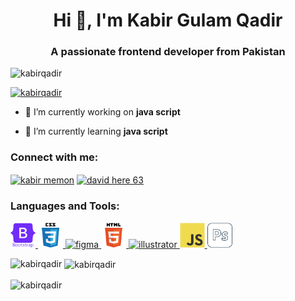 <h1 align="center">Hi 👋, I'm Kabir Gulam Qadir</h1>
<h3 align="center">A passionate frontend developer from Pakistan</h3>

<p align="left"> <img src="https://komarev.com/ghpvc/?username=kabirqadir&label=Profile%20views&color=0e75b6&style=flat" alt="kabirqadir" /> </p>

<p align="left"> <a href="https://github.com/ryo-ma/github-profile-trophy"><img src="https://github-profile-trophy.vercel.app/?username=kabirqadir" alt="kabirqadir" /></a> </p>

- 🔭 I’m currently working on **java script**

- 🌱 I’m currently learning **java script**

<h3 align="left">Connect with me:</h3>
<p align="left">
<a href="https://fb.com/kabir memon" target="blank"><img align="center" src="https://raw.githubusercontent.com/rahuldkjain/github-profile-readme-generator/master/src/images/icons/Social/facebook.svg" alt="kabir memon" height="30" width="40" /></a>
<a href="https://instagram.com/david here 63" target="blank"><img align="center" src="https://raw.githubusercontent.com/rahuldkjain/github-profile-readme-generator/master/src/images/icons/Social/instagram.svg" alt="david here 63" height="30" width="40" /></a>
</p>

<h3 align="left">Languages and Tools:</h3>
<p align="left"> <a href="https://getbootstrap.com" target="_blank" rel="noreferrer"> <img src="https://raw.githubusercontent.com/devicons/devicon/master/icons/bootstrap/bootstrap-plain-wordmark.svg" alt="bootstrap" width="40" height="40"/> </a> <a href="https://www.w3schools.com/css/" target="_blank" rel="noreferrer"> <img src="https://raw.githubusercontent.com/devicons/devicon/master/icons/css3/css3-original-wordmark.svg" alt="css3" width="40" height="40"/> </a> <a href="https://www.figma.com/" target="_blank" rel="noreferrer"> <img src="https://www.vectorlogo.zone/logos/figma/figma-icon.svg" alt="figma" width="40" height="40"/> </a> <a href="https://www.w3.org/html/" target="_blank" rel="noreferrer"> <img src="https://raw.githubusercontent.com/devicons/devicon/master/icons/html5/html5-original-wordmark.svg" alt="html5" width="40" height="40"/> </a> <a href="https://www.adobe.com/in/products/illustrator.html" target="_blank" rel="noreferrer"> <img src="https://www.vectorlogo.zone/logos/adobe_illustrator/adobe_illustrator-icon.svg" alt="illustrator" width="40" height="40"/> </a> <a href="https://developer.mozilla.org/en-US/docs/Web/JavaScript" target="_blank" rel="noreferrer"> <img src="https://raw.githubusercontent.com/devicons/devicon/master/icons/javascript/javascript-original.svg" alt="javascript" width="40" height="40"/> </a> <a href="https://www.photoshop.com/en" target="_blank" rel="noreferrer"> <img src="https://raw.githubusercontent.com/devicons/devicon/master/icons/photoshop/photoshop-line.svg" alt="photoshop" width="40" height="40"/> </a> </p>

<p><img align="left" src="https://github-readme-stats.vercel.app/api/top-langs?username=kabirqadir&show_icons=true&locale=en&layout=compact" alt="kabirqadir" /></p>

<p>&nbsp;<img align="center" src="https://github-readme-stats.vercel.app/api?username=kabirqadir&show_icons=true&locale=en" alt="kabirqadir" /></p>

<p><img align="center" src="https://github-readme-streak-stats.herokuapp.com/?user=kabirqadir&" alt="kabirqadir" /></p>
